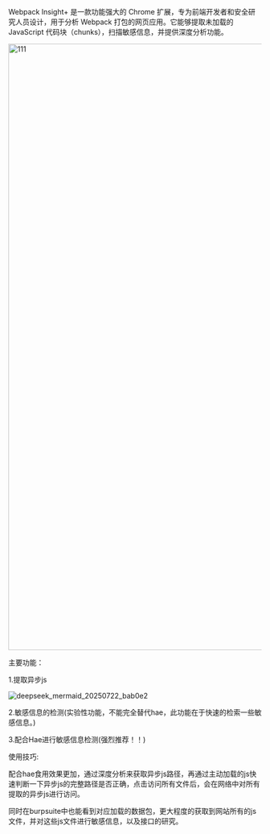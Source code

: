 Webpack Insight+ 是一款功能强大的 Chrome 扩展，专为前端开发者和安全研究人员设计，用于分析 Webpack 打包的网页应用。它能够提取未加载的 JavaScript 代码块（chunks），扫描敏感信息，并提供深度分析功能。

<img width="2134" height="1204" alt="111" src="https://github.com/user-attachments/assets/48e00708-0bfc-4900-9dd5-ced66ceb66f1" />


主要功能：

1.提取异步js

![deepseek_mermaid_20250722_bab0e2](https://github.com/user-attachments/assets/e78fa531-414b-4fc9-b1f5-b82e4738fd95)




2.敏感信息的检测(实验性功能，不能完全替代hae，此功能在于快速的检索一些敏感信息。)

3.配合Hae进行敏感信息检测(强烈推荐！！)

使用技巧:

配合hae食用效果更加，通过深度分析来获取异步js路径，再通过主动加载的js快速判断一下异步js的完整路径是否正确，点击访问所有文件后，会在网络中对所有提取的异步js进行访问。

同时在burpsuite中也能看到对应加载的数据包，更大程度的获取到网站所有的js文件，并对这些js文件进行敏感信息，以及接口的研究。



